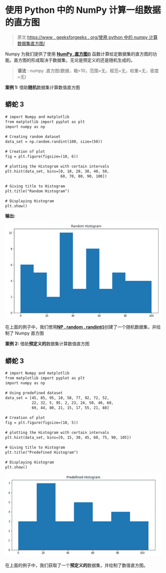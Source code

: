 # 使用 Python 中的 NumPy 计算一组数据的直方图

> 原文:[https://www . geeksforgeeks . org/使用 python 中的 numpy 计算数据集直方图/](https://www.geeksforgeeks.org/compute-the-histogram-of-a-set-of-data-using-numpy-in-python/)

Numpy 为我们提供了使用 [**NumPy .直方图()**](https://www.geeksforgeeks.org/numpy-histogram-method-in-python/) 函数计算给定数据集的直方图的功能。直方图的形成取决于数据集，无论是预定义的还是随机生成的。

> **语法** : numpy .直方图(数据，箱=10，范围=无，赋范=无，权重=无，密度=无)

**案例 1:** 借助**随机**数据集计算数值直方图

## 蟒蛇 3

```
# import Numpy and matplotlib
from matplotlib import pyplot as plt
import numpy as np

# Creating random dataset
data_set = np.random.randint(100, size=(50))

# Creation of plot
fig = plt.figure(figsize=(10, 6))

# plotting the Histogram with certain intervals
plt.hist(data_set, bins=[0, 10, 20, 30, 40, 50,
                         60, 70, 80, 90, 100])

# Giving title to Histogram
plt.title("Random Histogram")

# Displaying Histogram
plt.show()
```

**输出:**

![](img/1e76a8547b389449c440f08c5ccbfa7f.png)

在上面的例子中，我们使用[**NP . random . randint()**](https://www.geeksforgeeks.org/random-sampling-in-numpy-randint-function/)创建了一个随机数据集，并绘制了 Numpy 直方图

**案例 2:** 借助**预定义的**数据集计算数值直方图

## 蟒蛇 3

```
# import Numpy and matplotlib
from matplotlib import pyplot as plt
import numpy as np

# Using predefined dataset
data_set = [45, 85, 95, 10, 58, 77, 92, 72, 52,
            22, 32, 5, 95, 2, 23, 24, 50, 40, 60,
            69, 44, 80, 21, 15, 17, 55, 21, 88]

# Creation of plot
fig = plt.figure(figsize=(10, 5))

# plotting the Histogram with certain intervals
plt.hist(data_set, bins=[0, 15, 30, 45, 60, 75, 90, 105])

# Giving title to Histogram
plt.title("Predefined Histogram")

# Displaying Histogram
plt.show()
```

![](img/125a3e629a723a3e272c6f54b143807f.png)

在上面的例子中，我们获取了一个**预定义的**数据集，并绘制了数值直方图。